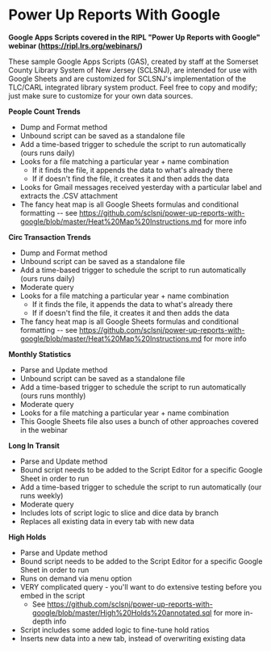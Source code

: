 # Power Up Reports With Google
__Google Apps Scripts covered in the RIPL "Power Up Reports with Google" webinar (https://ripl.lrs.org/webinars/)__

These sample Google Apps Scripts (GAS), created by staff at the Somerset County Library System of New Jersey (SCLSNJ), are intended for use with Google Sheets and are customized for SCLSNJ's implementation of the TLC/CARL integrated library system product. Feel free to copy and modify; just make sure to customize for your own data sources.

__People Count Trends__
 * Dump and Format method
 * Unbound script can be saved as a standalone file
 * Add a time-based trigger to schedule the script to run automatically (ours runs daily)
 * Looks for a file matching a particular year + name combination
   * If it finds the file, it appends the data to what's already there
   * If if doesn't find the file, it creates it and then adds the data
 * Looks for Gmail messages received yesterday with a particular label and extracts the .CSV attachment
 * The fancy heat map is all Google Sheets formulas and conditional formatting -- see https://github.com/sclsnj/power-up-reports-with-google/blob/master/Heat%20Map%20Instructions.md for more info

__Circ Transaction Trends__
 * Dump and Format method
 * Unbound script can be saved as a standalone file
 * Add a time-based trigger to schedule the script to run automatically (ours runs daily)
 * Moderate query
 * Looks for a file matching a particular year + name combination
   * If it finds the file, it appends the data to what's already there
   * If if doesn't find the file, it creates it and then adds the data
 * The fancy heat map is all Google Sheets formulas and conditional formatting -- see https://github.com/sclsnj/power-up-reports-with-google/blob/master/Heat%20Map%20Instructions.md for more info

__Monthly Statistics__
 * Parse and Update method
 * Unbound script can be saved as a standalone file
 * Add a time-based trigger to schedule the script to run automatically (ours runs monthly)
 * Moderate query
 * Looks for a file matching a particular year + name combination
 * This Google Sheets file also uses a bunch of other approaches covered in the webinar

__Long In Transit__
 * Parse and Update method
 * Bound script needs to be added to the Script Editor for a specific Google Sheet in order to run
 * Add a time-based trigger to schedule the script to run automatically (our runs weekly)
 * Moderate query
 * Includes lots of script logic to slice and dice data by branch
 * Replaces all existing data in every tab with new data

__High Holds__
 * Parse and Update method
 * Bound script needs to be added to the Script Editor for a specific Google Sheet in order to run
 * Runs on demand via menu option
 * VERY complicated query - you'll want to do extensive testing before you embed in the script
   * See https://github.com/sclsnj/power-up-reports-with-google/blob/master/High%20Holds%20annotated.sql for more in-depth info
 * Script includes some added logic to fine-tune hold ratios
 * Inserts new data into a new tab, instead of overwriting existing data

